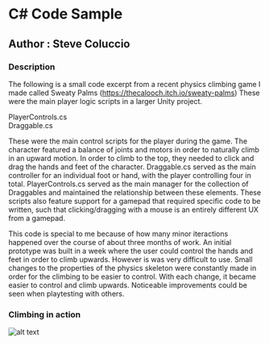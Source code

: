 # C# Code Sample
## Author : Steve Coluccio

### Description
The following is a small code excerpt from a recent physics climbing game I made called Sweaty Palms (https://thecalooch.itch.io/sweaty-palms) These were the main player logic scripts in a larger Unity project.  

PlayerControls.cs  
Draggable.cs  

These were the main control scripts for the player during the game. The character featured a balance of joints and motors in order to naturally climb in an upward motion. In order to climb to the top, they needed to click and drag the hands and feet of the character. Draggable.cs served as the main controller for an individual foot or hand, with the player controlling four in total. PlayerControls.cs served as the main manager for the collection of Draggables and maintained the relationship between these elements. These scripts also feature support for a gamepad that required specific code to be written, such that clicking/dragging with a mouse is an entirely different UX from a gamepad.     

This code is special to me because of how many minor iteractions happened over the course of about three months of work. An initial prototype was built in a week where the user could control the hands and feet in order to climb upwards. However is was very difficult to use. Small changes to the properties of the physics skeleton were constantly made in order for the climbing to be easier to control. With each change, it became easier to control and climb upwards. Noticeable improvements could be seen when playtesting with others.

### Climbing in action
![alt text](https://alphabetagamer-3kkpqwvtmi.netdna-ssl.com/wp-content/uploads/2018/01/sweaty-palms-download.gif?x33728)


